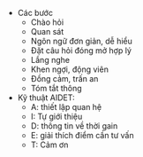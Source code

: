 - Các bước
	- Chào hỏi
	- Quan sát
	- Ngôn ngữ đơn giản, dễ hiểu
	- Đặt câu hỏi đóng mở hợp lý
	- Lắng nghe
	- Khen ngợi, động viên
	- Đồng cảm, trấn an
	- Tóm tắt thông
- Kỹ thuật AIDET:
	- A: thiết lập quan hệ
	- I: Tự giới thiệu
	- D: thông tin về thời gain
	- E: giải thích điểm cần tư vấn
	- T: Cảm ơn

